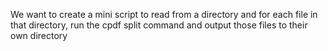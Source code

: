 We want to create a mini script to read from a directory and for each file in that directory, run the cpdf split command and output those files to their own directory
